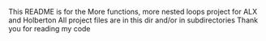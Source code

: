 This README is for the More functions, more nested loops project for ALX and Holberton
All project files are in this dir and/or in subdirectories
Thank you for reading my code
